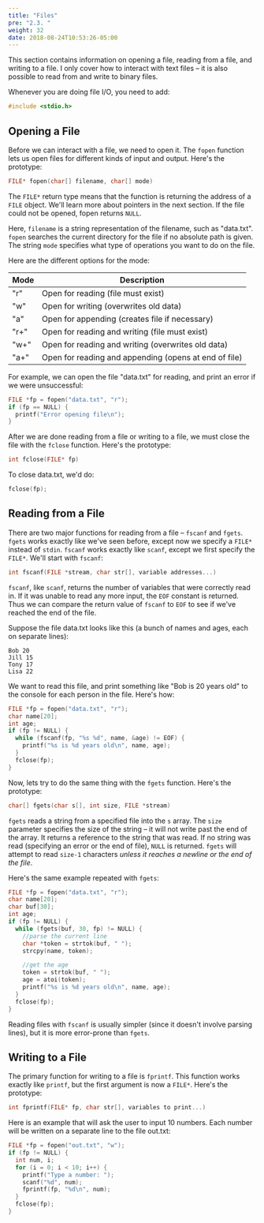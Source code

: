 ```yaml
---
title: "Files"
pre: "2.3. "
weight: 32
date: 2018-08-24T10:53:26-05:00
---
```


This section contains information on opening a file, reading from a file, and writing to a file. I only cover how to interact with text files – it is also possible to read from and write to binary files.

Whenever you are doing file I/O, you need to add:

```c
#include <stdio.h>
```

## Opening a File
Before we can interact with a file, we need to open it. The `fopen` function lets us open files for different kinds of input and output. Here's the prototype:

```c
FILE* fopen(char[] filename, char[] mode)
```

The `FILE*` return type means that the function is returning the address of a `FILE` object. We'll learn more about pointers in the next section. If the file could not be opened, fopen returns `NULL`.

Here, `filename` is a string representation of the filename, such as "data.txt". `fopen` searches the current directory for the file if no absolute path is given. The string `mode` specifies what type of operations you want to do on the file. 

Here are the different options for the mode:

| Mode | Description |
| -----|-------------|
| "r" | Open for reading (file must exist) |
| "w" | Open for writing (overwrites old data) |
| "a" | Open for appending (creates file if necessary) |
| "r+" | Open for reading and writing (file must exist) |
| "w+" | Open for reading and writing (overwrites old data) |
| "a+" | Open for reading and appending (opens at end of file) |

For example, we can open the file "data.txt" for reading, and print an error if we were unsuccessful:

```c
FILE *fp = fopen("data.txt", "r");
if (fp == NULL) {
  printf("Error opening file\n");
}
```

After we are done reading from a file or writing to a file, we must close the file with the `fclose` function. Here's the prototype:

```c
int fclose(FILE* fp)
```

To close data.txt, we'd do:

```c
fclose(fp);
```

## Reading from a File
There are two major functions for reading from a file – `fscanf` and `fgets`. `fgets` works exactly like we've seen before, except now we specify a `FILE*` instead of `stdin`. `fscanf` works exactly like `scanf`, except we first specify the `FILE*`. We'll start with `fscanf`:

```c
int fscanf(FILE *stream, char str[], variable addresses...)
```

`fscanf`, like `scanf`, returns the number of variables that were correctly read in. If it was unable to read any more input, the `EOF` constant is returned. Thus we can compare the return value of `fscanf` to `EOF` to see if we've reached the end of the file.

Suppose the file data.txt looks like this (a bunch of names and ages, each on separate lines):

```text
Bob 20
Jill 15
Tony 17
Lisa 22
```

We want to read this file, and print something like "Bob is 20 years old" to the console for each person in the file. Here's how:

```c
FILE *fp = fopen("data.txt", "r");
char name[20];
int age;
if (fp != NULL) {
  while (fscanf(fp, "%s %d", name, &age) != EOF) {
    printf("%s is %d years old\n", name, age);
  }
  fclose(fp);
}
```

Now, lets try to do the same thing with the `fgets` function. Here's the prototype:

```c
char[] fgets(char s[], int size, FILE *stream)
```

`fgets` reads a string from a specified file into the `s` array. The `size` parameter specifies the size of the string – it will not write past the end of the array. It returns a reference to the string that was read. If no string was read (specifying an error or the end of file), `NULL` is returned.
`fgets` will attempt to read `size-1` characters _unless it reaches a newline or the end of the file_.

Here's the same example repeated with `fgets`:

```c
FILE *fp = fopen("data.txt", "r");
char name[20];
char buf[30];
int age;
if (fp != NULL) {
  while (fgets(buf, 30, fp) != NULL) {
    //parse the current line
    char *token = strtok(buf, " ");
    strcpy(name, token);

    //get the age
    token = strtok(buf, " ");
    age = atoi(token);
    printf("%s is %d years old\n", name, age);
  }
  fclose(fp);
}
```

Reading files with `fscanf` is usually simpler (since it doesn't involve parsing lines), but it is more error-prone than `fgets`.

## Writing to a File
The primary function for writing to a file is `fprintf`. This function works exactly like `printf`, but the first argument is now a `FILE*`. Here's the prototype:

```c
int fprintf(FILE* fp, char str[], variables to print...)
```

Here is an example that will ask the user to input 10 numbers. Each number will be written on a separate line to the file out.txt:

```c
FILE *fp = fopen("out.txt", "w");
if (fp != NULL) {
  int num, i;
  for (i = 0; i < 10; i++) {
    printf("Type a number: ");
    scanf("%d", num);
    fprintf(fp, "%d\n", num);
  }
  fclose(fp);
}
```